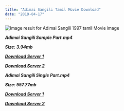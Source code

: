 ```yaml
---
title: "Adimai Sangili Tamil Movie Download"
date: "2019-04-17"
---
```


![Image result for Adimai Sangili 1997 tamil Movie image](https://a.ltrbxd.com/resized/film-poster/2/5/3/6/6/8/253668-adimai-changili-0-230-0-345-crop.jpg?k=d67b2fcecc)

**_Adimai Sangili Sample Part.mp4_**

**_Size: 3.94mb_**

**_[Download Server 1](http://b3.wetransfer.vip/files/{001906e6a029aa7b73d4a7534ffe44de21d3d443868dbd2fabdf209edab59abd}20Actor{001906e6a029aa7b73d4a7534ffe44de21d3d443868dbd2fabdf209edab59abd}20Hits{001906e6a029aa7b73d4a7534ffe44de21d3d443868dbd2fabdf209edab59abd}20Collection/Arjun{001906e6a029aa7b73d4a7534ffe44de21d3d443868dbd2fabdf209edab59abd}20Movies{001906e6a029aa7b73d4a7534ffe44de21d3d443868dbd2fabdf209edab59abd}20Collection/Adimai{001906e6a029aa7b73d4a7534ffe44de21d3d443868dbd2fabdf209edab59abd}20Sangili{001906e6a029aa7b73d4a7534ffe44de21d3d443868dbd2fabdf209edab59abd}20(1997)/Adimai{001906e6a029aa7b73d4a7534ffe44de21d3d443868dbd2fabdf209edab59abd}20Sangili{001906e6a029aa7b73d4a7534ffe44de21d3d443868dbd2fabdf209edab59abd}20(1997){001906e6a029aa7b73d4a7534ffe44de21d3d443868dbd2fabdf209edab59abd}20Sample{001906e6a029aa7b73d4a7534ffe44de21d3d443868dbd2fabdf209edab59abd}20HD.mp4)_**

**_[Download Server 2](http://b3.wetransfer.vip/files/{001906e6a029aa7b73d4a7534ffe44de21d3d443868dbd2fabdf209edab59abd}20Actor{001906e6a029aa7b73d4a7534ffe44de21d3d443868dbd2fabdf209edab59abd}20Hits{001906e6a029aa7b73d4a7534ffe44de21d3d443868dbd2fabdf209edab59abd}20Collection/Arjun{001906e6a029aa7b73d4a7534ffe44de21d3d443868dbd2fabdf209edab59abd}20Movies{001906e6a029aa7b73d4a7534ffe44de21d3d443868dbd2fabdf209edab59abd}20Collection/Adimai{001906e6a029aa7b73d4a7534ffe44de21d3d443868dbd2fabdf209edab59abd}20Sangili{001906e6a029aa7b73d4a7534ffe44de21d3d443868dbd2fabdf209edab59abd}20(1997)/Adimai{001906e6a029aa7b73d4a7534ffe44de21d3d443868dbd2fabdf209edab59abd}20Sangili{001906e6a029aa7b73d4a7534ffe44de21d3d443868dbd2fabdf209edab59abd}20(1997){001906e6a029aa7b73d4a7534ffe44de21d3d443868dbd2fabdf209edab59abd}20Sample{001906e6a029aa7b73d4a7534ffe44de21d3d443868dbd2fabdf209edab59abd}20HD.mp4)_**

**_Adimai Sangili Single Part.mp4_**

**_Size: 557.77mb_**

**_[Download Server 1](http://b3.wetransfer.vip/files/{001906e6a029aa7b73d4a7534ffe44de21d3d443868dbd2fabdf209edab59abd}20Actor{001906e6a029aa7b73d4a7534ffe44de21d3d443868dbd2fabdf209edab59abd}20Hits{001906e6a029aa7b73d4a7534ffe44de21d3d443868dbd2fabdf209edab59abd}20Collection/Arjun{001906e6a029aa7b73d4a7534ffe44de21d3d443868dbd2fabdf209edab59abd}20Movies{001906e6a029aa7b73d4a7534ffe44de21d3d443868dbd2fabdf209edab59abd}20Collection/Adimai{001906e6a029aa7b73d4a7534ffe44de21d3d443868dbd2fabdf209edab59abd}20Sangili{001906e6a029aa7b73d4a7534ffe44de21d3d443868dbd2fabdf209edab59abd}20(1997)/Adimai{001906e6a029aa7b73d4a7534ffe44de21d3d443868dbd2fabdf209edab59abd}20Sangili{001906e6a029aa7b73d4a7534ffe44de21d3d443868dbd2fabdf209edab59abd}20(1997){001906e6a029aa7b73d4a7534ffe44de21d3d443868dbd2fabdf209edab59abd}20Single{001906e6a029aa7b73d4a7534ffe44de21d3d443868dbd2fabdf209edab59abd}20Part{001906e6a029aa7b73d4a7534ffe44de21d3d443868dbd2fabdf209edab59abd}20HD.mp4)_**

**_[Download Server 2](http://b3.wetransfer.vip/files/{001906e6a029aa7b73d4a7534ffe44de21d3d443868dbd2fabdf209edab59abd}20Actor{001906e6a029aa7b73d4a7534ffe44de21d3d443868dbd2fabdf209edab59abd}20Hits{001906e6a029aa7b73d4a7534ffe44de21d3d443868dbd2fabdf209edab59abd}20Collection/Arjun{001906e6a029aa7b73d4a7534ffe44de21d3d443868dbd2fabdf209edab59abd}20Movies{001906e6a029aa7b73d4a7534ffe44de21d3d443868dbd2fabdf209edab59abd}20Collection/Adimai{001906e6a029aa7b73d4a7534ffe44de21d3d443868dbd2fabdf209edab59abd}20Sangili{001906e6a029aa7b73d4a7534ffe44de21d3d443868dbd2fabdf209edab59abd}20(1997)/Adimai{001906e6a029aa7b73d4a7534ffe44de21d3d443868dbd2fabdf209edab59abd}20Sangili{001906e6a029aa7b73d4a7534ffe44de21d3d443868dbd2fabdf209edab59abd}20(1997){001906e6a029aa7b73d4a7534ffe44de21d3d443868dbd2fabdf209edab59abd}20Single{001906e6a029aa7b73d4a7534ffe44de21d3d443868dbd2fabdf209edab59abd}20Part{001906e6a029aa7b73d4a7534ffe44de21d3d443868dbd2fabdf209edab59abd}20HD.mp4)_**
